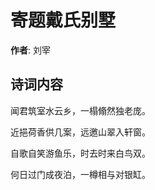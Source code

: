 # 寄题戴氏别墅

**作者**: 刘宰

## 诗词内容

闻君筑室水云乡，一榻翛然独老庞。

近挹荷香供几案，远邀山翠入轩窗。

自歌自笑游鱼乐，时去时来白鸟双。

何日过门成夜泊，一樽相与对银缸。

